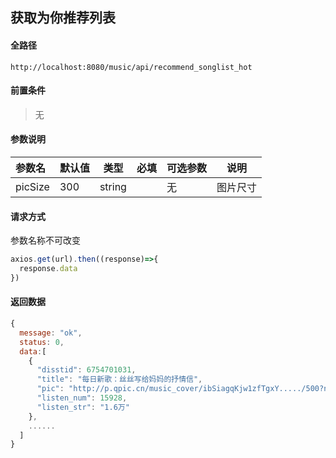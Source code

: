 ## 获取为你推荐列表

#### 全路径

```
http://localhost:8080/music/api/recommend_songlist_hot
```

#### 前置条件

> 无
>

#### 参数说明

| 参数名   | 默认值 | 类型   | 必填 | 可选参数                          | 说明               |
| :------- | ------ | ------ | ---- | --------------------------------- | ------------------ |
| picSize | 300 | string |     | 无 | 图片尺寸 |



#### 请求方式

参数名称不可改变

```js
axios.get(url).then((response)=>{
  response.data
})
```

#### 返回数据

```js
{
  message: "ok",
  status: 0,
  data:[
    {
      "disstid": 6754701031,
      "title": "每日新歌：丝丝写给妈妈的抒情信",
      "pic": "http://p.qpic.cn/music_cover/ibSiagqKjw1zfTgxY...../500?n=1",
      "listen_num": 15928,
      "listen_str": "1.6万"
    },
    ......
  ]
}
```

